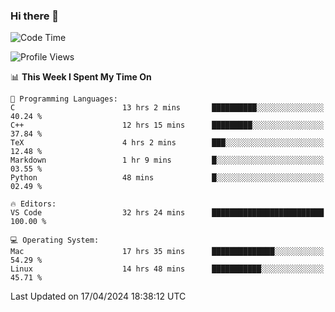 ### Hi there 👋

<!--START_SECTION:waka-->
![Code Time](http://img.shields.io/badge/Code%20Time-469%20hrs%2018%20mins-blue)

![Profile Views](http://img.shields.io/badge/Profile%20Views-4-blue)

📊 **This Week I Spent My Time On** 

```text
💬 Programming Languages: 
C                        13 hrs 2 mins       ██████████░░░░░░░░░░░░░░░   40.24 % 
C++                      12 hrs 15 mins      █████████░░░░░░░░░░░░░░░░   37.84 % 
TeX                      4 hrs 2 mins        ███░░░░░░░░░░░░░░░░░░░░░░   12.48 % 
Markdown                 1 hr 9 mins         █░░░░░░░░░░░░░░░░░░░░░░░░   03.55 % 
Python                   48 mins             █░░░░░░░░░░░░░░░░░░░░░░░░   02.49 % 

🔥 Editors: 
VS Code                  32 hrs 24 mins      █████████████████████████   100.00 % 

💻 Operating System: 
Mac                      17 hrs 35 mins      ██████████████░░░░░░░░░░░   54.29 % 
Linux                    14 hrs 48 mins      ███████████░░░░░░░░░░░░░░   45.71 % 
```


 Last Updated on 17/04/2024 18:38:12 UTC
<!--END_SECTION:waka-->

<!--
**JackeyHua-SJTU/JackeyHua-SJTU** is a ✨ _special_ ✨ repository because its `README.md` (this file) appears on your GitHub profile.

Here are some ideas to get you started:

- 🔭 I’m currently working on ...
- 🌱 I’m currently learning ...
- 👯 I’m looking to collaborate on ...
- 🤔 I’m looking for help with ...
- 💬 Ask me about ...
- 📫 How to reach me: ...
- 😄 Pronouns: ...
- ⚡ Fun fact: ...
-->
